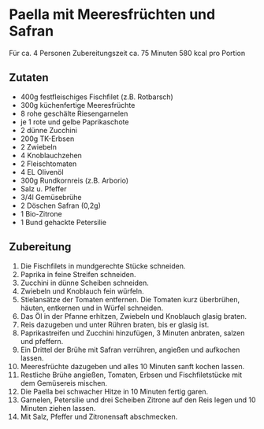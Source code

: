 # Paella mit Meeresfrüchten und Safran

Für ca. 4 Personen
Zubereitungszeit ca. 75 Minuten
580 kcal pro Portion

## Zutaten

- 400g festfleischiges Fischfilet (z.B. Rotbarsch)
- 300g küchenfertige Meeresfrüchte
- 8 rohe geschälte Riesengarnelen
- je 1 rote und gelbe Paprikaschote
- 2 dünne Zucchini
- 200g TK-Erbsen
- 2 Zwiebeln
- 4 Knoblauchzehen
- 2 Fleischtomaten
- 4 EL Olivenöl
- 300g Rundkornreis (z.B. Arborio)
- Salz u. Pfeffer
- 3/4l Gemüsebrühe
- 2 Döschen Safran (0,2g)
- 1 Bio-Zitrone
- 1 Bund gehackte Petersilie

## Zubereitung

1. Die Fischfilets in mundgerechte Stücke schneiden.
1. Paprika in feine Streifen schneiden.
1. Zucchini in dünne Scheiben schneiden.
1. Zwiebeln und Knoblauch fein würfeln.
1. Stielansätze der Tomaten entfernen. Die Tomaten kurz überbrühen, häuten, entkernen und in Würfel schneiden.
1. Das Öl in der Pfanne erhitzen, Zwiebeln und Knoblauch glasig braten.
1. Reis dazugeben und unter Rühren braten, bis er glasig ist.
1. Paprikastreifen und Zucchini hinzufügen, 3 Minuten anbraten, salzen und pfeffern.
1. Ein Drittel der Brühe mit Safran verrühren, angießen und aufkochen lassen.
1. Meeresfrüchte dazugeben und alles 10 Minuten sanft kochen lassen.
1. Restliche Brühe angießen, Tomaten, Erbsen und Fischfiletstücke mit dem Gemüsereis mischen.
1. Die Paella bei schwacher Hitze in 10 Minuten fertig garen.
1. Garnelen, Petersilie und drei Scheiben Zitrone auf den Reis legen und 10 Minuten ziehen lassen.
1. Mit Salz, Pfeffer und Zitronensaft abschmecken.
